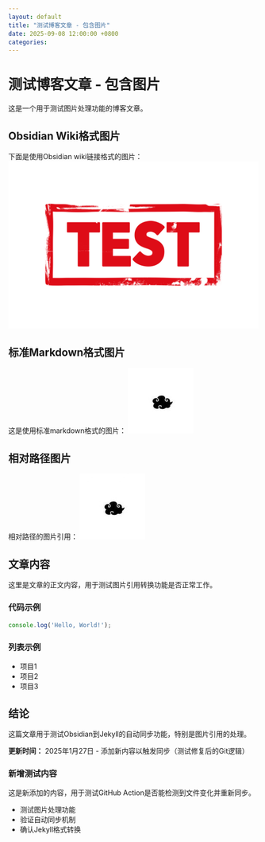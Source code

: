 ```yaml
---
layout: default
title: "测试博客文章 - 包含图片"
date: 2025-09-08 12:00:00 +0800
categories:
---
```


# 测试博客文章 - 包含图片

这是一个用于测试图片处理功能的博客文章。

## Obsidian Wiki格式图片

下面是使用Obsidian wiki链接格式的图片：
![test-image.png](/assets/images/posts/2025/2025-09-08-测试博客文章-包含图片/2025-09-08-测试博客文章-包含图片_0001.png)

## 标准Markdown格式图片

这是使用标准markdown格式的图片：
![测试图片](/assets/images/posts/2025/2025-09-08-测试博客文章-包含图片/2025-09-08-测试博客文章-包含图片_0002.jpg)

## 相对路径图片

相对路径的图片引用：
![另一张图片](/assets/images/posts/2025/2025-09-08-测试博客文章-包含图片/2025-09-08-测试博客文章-包含图片_0002.jpg)

## 文章内容

这里是文章的正文内容，用于测试图片引用转换功能是否正常工作。

### 代码示例

```javascript
console.log('Hello, World!');
```

### 列表示例

- 项目1
- 项目2
- 项目3

## 结论

这篇文章用于测试Obsidian到Jekyll的自动同步功能，特别是图片引用的处理。

**更新时间：** 2025年1月27日 - 添加新内容以触发同步（测试修复后的Git逻辑）

### 新增测试内容

这是新添加的内容，用于测试GitHub Action是否能检测到文件变化并重新同步。

- 测试图片处理功能
- 验证自动同步机制
- 确认Jekyll格式转换